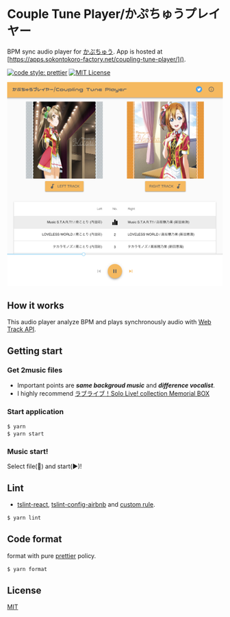 <link rel="stylesheet" href="https://maxcdn.bootstrapcdn.com/font-awesome/4.4.0/css/font-awesome.min.css">

# Couple Tune Player/かぷちゅうプレイヤー

BPM sync audio player for [かぷちゅう](http://dic.nicovideo.jp/a/%E3%82%AB%E3%83%97%E5%8E%A8).
App is hosted at [https://apps.sokontokoro-factory.net/coupling-tune-player/]().

[![code style: prettier](https://img.shields.io/badge/code_style-prettier-ff69b4.svg?style=flat-square)](https://github.com/prettier/prettier)
[![MIT License](http://img.shields.io/badge/license-MIT-blue.svg?style=flat)](LICENSE)

![TOP](README_TOP.png)

## How it works

This audio player analyze BPM and plays synchronously audio with [Web Track API](https://developer.mozilla.org/ja/docs/Web/API/Web_Audio_API).

## Getting start

### Get 2music files

* Important points are **_same backgroud music_** and **_difference vocalist_**.
* I highly recommend [ラブライブ！Solo Live! collection Memorial BOX](http://www.lovelive-anime.jp/otonokizaka/release.html#cd82)

### Start application

```bash
$ yarn
$ yarn start
```

### Music start!

Select file(:paperclip:) and start(:arrow_forward:)!

## Lint

* [tslint-react](https://github.com/palantir/tslint-react), [tslint-config-airbnb](https://github.com/progre/tslint-config-airbnb) and [custom rule](tslint.json).

```bash
$ yarn lint
```

## Code format

format with pure [prettier](https://github.com/prettier/prettier) policy.

```bash
$ yarn format
```

## License

[MIT](LICENSE)
